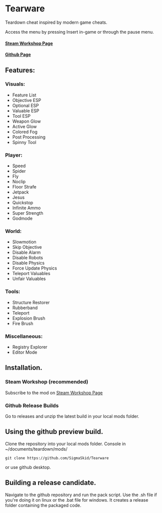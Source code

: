 # Tearware
Teardown cheat inspired by modern game cheats.
  
Access the menu by pressing Insert in-game or through the pause menu.

#### [Steam Workshop Page](https://steamcommunity.com/sharedfiles/filedetails/?id=2798126764) 
#### [Github Page](https://github.com/SigmaSkid/Tearware)

## Features:
### Visuals: 
- Feature List
- Objective ESP
- Optional ESP
- Valuable ESP
- Tool ESP
- Weapon Glow
- Active Glow
- Colored Fog
- Post Processing
- Spinny Tool

### Player:
- Speed
- Spider
- Fly
- Noclip
- Floor Strafe
- Jetpack
- Jesus
- Quickstop
- Infinite Ammo
- Super Strength
- Godmode

### World:
- Slowmotion
- Skip Objective
- Disable Alarm
- Disable Robots
- Disable Physics
- Force Update Physics
- Teleport Valuables
- Unfair Valuables

### Tools:
- Structure Restorer
- Rubberband
- Teleport
- Explosion Brush
- Fire Brush

### Miscellaneous:
- Registry Explorer
- Editor Mode

## Installation. 
### Steam Workshop (recommended)
Subscribe to the mod on [Steam Workshop Page](https://steamcommunity.com/sharedfiles/filedetails/?id=2798126764)
### Github Release Builds
Go to releases and unzip the latest build in your local mods folder.

## Using the github preview build.
Clone the repository into your local mods folder.
Console in ~/documents/teardown/mods/
```
git clone https://github.com/SigmaSkid/Tearware
```
or use github desktop.

## Building a release candidate.
Navigate to the github repository and run the pack script.
Use the .sh file if you're doing it on linux or the .bat file for windows.
It creates a release folder containing the packaged code.
